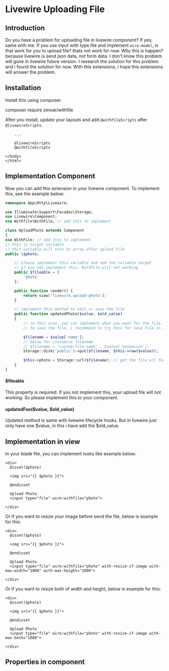 # Livewire Uploading File

## Introduction

Do you have a problem for uploading file in livewire component? If yes, same with me.
If you use input with type file and implement `wire:model`, is that work for you to upload file? thats not work for now. Why this is happen? because livewire is send json data, not form data. I don't know this problem will gone in livewire future version. I research the solution for this problem and i found the solution for now. With this extensions, i hope this extensions will answer the problem.

## Installation

Install this using composer.

composer require zeroar/withfile

After you install, update your layouts and add `@withfileScripts` after `@livewireScripts`.

```blade
    ...

    @livewireScripts
    @withfileScripts

</body>
</html>
```

## Implementation Component

Now you can add this extension in your livewire component. To implement this, see the example below:
```php
namespace App\Http\Livewire;

use Illuminate\Support\Facades\Storage;
use Livewire\Component;
use Withfile\WithFile; // add this to implement

class UploadPhoto extends Component
{
use WithFile; // add this to implement
// this is target variable
// this variable will turn to array after upload file
public \$photo;

    // please implement this variable and add the variable target
    // if you not implement this, WithFile will not working
    public $fileable = [
        'photo'
    ];

    public function render() {
        return view('livewire.upload-photo');
    }

    // implement this method to edit or save the file
    public function updatedPhoto($value, $old_value)
    {
        // in this area, you can implement what you want for the file.
        // to save the file, i recommend to try this for save file in local

        $filename = $value['name'];
        // below for customize filename
        // $filename = "custom-file-name" . $value['extension'];
        Storage::disk('public')->put($filename, $this->raw($value));

        $this->photo = Storage::url($filename); // get the file url for saving to your database
    }
}
```

#### $fileable

This property is required. If you not implement this, your upload file will not working. So please implement this to your component.

#### updatedFoo($value, $old_value)

Updated method is same with livewire lifecycle hooks. But in livewire just only have one $value, in this i have add the $old_value.


## Implementation in view

In your blade file, you can implement looks like example below:

```blade
<div>
  @isset($photo)
  
  <img src="{{ $photo }}">
  
  @endisset
  
  Upload Photo
  <input type="file" wire:withfile="photo">

</div>

```

Or if you want to resize your image before send the file, below is example for this:

```blade
<div>
  @isset($photo)
  
  <img src="{{ $photo }}">
  
  @endisset
  
  Upload Photo
  <input type="file" wire:withfile="photo" with-resize-if-image with-max-width="1080" with-max-height="1080">

</div>
```

Or if you want to resize both of width and height, below is example for this:

```blade
<div>
  @isset($photo)
  
  <img src="{{ $photo }}">
  
  @endisset
  
  Upload Photo
  <input type="file" wire:withfile="photo" with-resize-if-image with-max-both="1080">

</div>
```


## Properties in component

